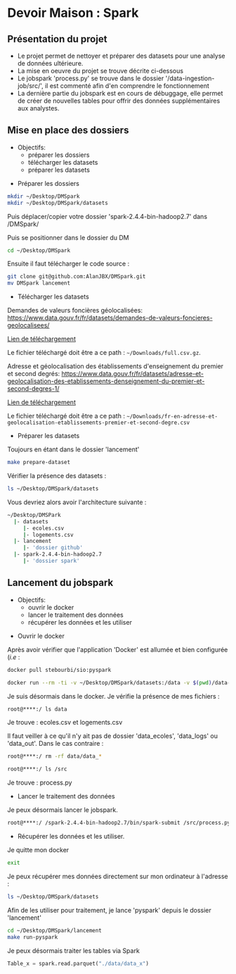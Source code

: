 # Devoir Maison : Spark

## Présentation du projet

- Le projet permet de nettoyer et préparer des datasets pour une analyse de données ultérieure.
- La mise en oeuvre du projet se trouve décrite ci-dessous
- Le jobspark 'process.py' se trouve dans le dossier '/data-ingestion-job/src/', il est commenté afin d'en comprendre le fonctionnement
- La dernière partie du jobspark est en cours de débuggage, elle permet de créer de nouvelles tables pour offrir des données supplémentaires aux analystes.

## Mise en place des dossiers

- Objectifs:
   * préparer les dossiers
   * télécharger les datasets
   * préparer les datasets

+ Préparer les dossiers

```bash
mkdir ~/Desktop/DMSpark
mkdir ~/Desktop/DMSpark/datasets
``` 
Puis déplacer/copier votre dossier 'spark-2.4.4-bin-hadoop2.7' dans /DMSpark/

Puis se positionner dans le dossier du DM

```bash
cd ~/Desktop/DMSpark
``` 
Ensuite il faut télécharger le code source :

```bash
git clone git@github.com:AlanJBX/DMSpark.git
mv DMSpark lancement
``` 

+ Télécharger les datasets

Demandes de valeurs foncières géolocalisées: https://www.data.gouv.fr/fr/datasets/demandes-de-valeurs-foncieres-geolocalisees/

[Lien de téléchargement](https://cadastre.data.gouv.fr/data/etalab-dvf/latest/csv/2019/full.csv.gz)

Le fichier téléchargé doit être a ce path : `~/Downloads/full.csv.gz`.

Adresse et géolocalisation des établissements d'enseignement du premier et second degrés: https://www.data.gouv.fr/fr/datasets/adresse-et-geolocalisation-des-etablissements-denseignement-du-premier-et-second-degres-1/

[Lien de téléchargement](https://www.data.gouv.fr/fr/datasets/r/b3b26ad1-a143-4651-afd6-dde3908196fc)

Le fichier téléchargé doit être a ce path : `~/Downloads/fr-en-adresse-et-geolocalisation-etablissements-premier-et-second-degre.csv`

+ Préparer les datasets

Toujours en étant dans le dossier 'lancement'

```bash
make prepare-dataset
``` 

Vérifier la présence des datasets :

```bash
ls ~/Desktop/DMSpark/datasets
``` 

Vous devriez alors avoir l'architecture suivante :

```bash
~/Desktop/DMSPark
  |- datasets
     |- ecoles.csv
     |- logements.csv
  |- lancement
     |- 'dossier github'
  |- spark-2.4.4-bin-hadoop2.7
     |- 'dossier spark'
``` 

## Lancement du jobspark

- Objectifs:
   * ouvrir le docker
   * lancer le traitement des données
   * récupérer les données et les utiliser

+ Ouvrir le docker

Après avoir vérifier que l'application 'Docker' est allumée et bien configurée (*i.e* :
```bash
docker pull stebourbi/sio:pyspark
``` 

```bash
docker run --rm -ti -v ~/Desktop/DMSpark/datasets:/data -v $(pwd)/data-ingestion-job/src:/src  -p 4040:4040 --entrypoint bash stebourbi/sio:pyspark'
``` 
Je suis désormais dans le docker. Je vérifie la présence de mes fichiers :

```bash
root@****:/ ls data
```
Je trouve : ecoles.csv et logements.csv

Il faut veiller à ce qu'il n'y ait pas de dossier 'data_ecoles', 'data_logs' ou 'data_out'. Dans le cas contraire :

```bash
root@****:/ rm -rf data/data_*
``` 


```bash
root@****:/ ls /src
``` 

Je trouve : process.py

+ Lancer le traitement des données

Je peux désormais lancer le jobspark.

```bash
root@****:/ /spark-2.4.4-bin-hadoop2.7/bin/spark-submit /src/process.py -l /data/logements.csv -e /data/ecoles.csv -o /data/data_out
```

+ Récupérer les données et les utiliser.

Je quitte mon docker
```bash
exit
```

Je peux récupérer mes données directement sur mon ordinateur à l'adresse :
```bash
ls ~/Desktop/DMSpark/datasets
```

Afin de les utiliser pour traitement, je lance 'pyspark' depuis le dossier 'lancement'
```bash
cd ~/Desktop/DMSpark/lancement
make run-pyspark
```

Je peux désormais traiter les tables via Spark
```python
Table_x = spark.read.parquet("./data/data_x")
```